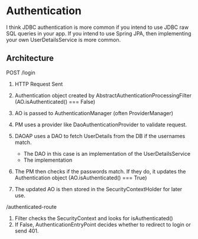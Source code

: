 # Authentication

I think JDBC authentication is more common if you intend to use JDBC raw SQL queries in your app.
If you intend to use Spring JPA, then implementing your own UserDetailsService is more common.

## Architecture

POST /login

1. HTTP Request Sent
2. Authentication object created by AbstractAuthenticationProcessingFilter (AO.isAuthenticated() === False)
3. AO is passed to AuthenticationManager (often ProviderManager)
4. PM uses a provider like DaoAuthenticationProvider to validate request.
5. DAOAP uses a DAO to fetch UserDetails from the DB if the usernames match.
    - The DAO in this case is an implementation of the UserDetailsService
    - The implementation

6. The PM then checks if the passwords match. If they do, it updates the Authentication object (AO.isAuthenticated() === True)
7. The updated AO is then stored in the SecurityContextHolder for later use.

/authenticated-route

1. Filter checks the SecurityContext and looks for isAuthenticated()
2. If False, AuthenticationEntryPoint decides whether to redirect to login or send 401.
